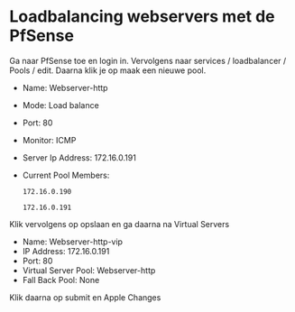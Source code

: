 # Loadbalancing webservers met de PfSense

Ga naar PfSense toe en login in. Vervolgens naar services / loadbalancer / Pools / edit. Daarna klik je op maak een nieuwe pool.

- Name: Webserver-http
- Mode: Load balance
- Port: 80
- Monitor: ICMP
- Server Ip Address: 172.16.0.191
- Current Pool Members: 

      172.16.0.190
    
      172.16.0.191
    
 Klik vervolgens op opslaan en ga daarna na Virtual Servers
 
 - Name: Webserver-http-vip
 - IP Address: 172.16.0.191
 - Port: 80
 - Virtual Server Pool: Webserver-http
 - Fall Back Pool: None
 
 Klik daarna op submit en Apple Changes
